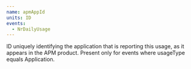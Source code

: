 ```yaml
---
name: apmAppId
units: ID
events:
  - NrDailyUsage
---
```


ID uniquely identifying the application that is reporting this usage, as it appears in the APM product. Present only for events where usageType equals Application.